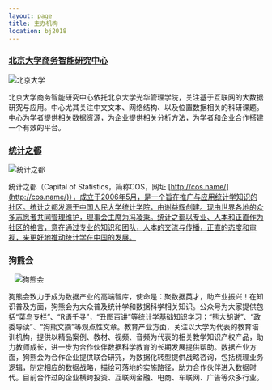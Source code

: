 ```yaml
---
layout: page
title: 主办机构
location: bj2018
---
```


### [北京大学商务智能研究中心](http://www.gsm.pku.edu.cn/index/index.html)

<div class="row">
  <div class="col-md-6 col-md-offset-3">
    <img src="{{ '/img/logo-pku.jpg' | prepend: site.baseurl }}" alt="北京大学" class="img-responsive center-block" />
  </div>
</div>

北京大学商务智能研究中心依托北京大学光华管理学院，关注基于互联网的大数据研究与应用。中心尤其关注中文文本、网络结构、以及位置数据相关的科研课题。中心为学者提供相关数据资源，为企业提供相关分析方法，为学者和企业合作搭建一个有效的平台。

### [统计之都](http://cos.name/)

<div class="row">
  <div class="col-md-6 col-md-offset-3">
    <img src="{{ '/img/logo-cos.png' | prepend: site.baseurl }}" alt="统计之都" class="img-responsive center-block" />
  </div>
</div>

统计之都（Capital of Statistics，简称COS，网址
[http://cos.name/](http://cos.name/)），成立于2006年5月，是一个旨在推广与应用统计学知识的社区。统计之都发源于中国人民大学统计学院，由谢益辉创建。现由世界各地的众多志愿者共同管理维护，理事会主席为冯凌秉。统计之都以专业、人本和正直作为社区的格言，意在通过专业的知识和团队，人本的交流与传播，正直的态度和审视，来更好地推动统计学在中国的发展。

### 狗熊会

<div class="row">
  <div class="col-md-6 col-md-offset-3">
    <img src="{{ '/img/logo-bear.png' | prepend: site.baseurl }}" alt="狗熊会" class="img-responsive center-block" />
  </div>
</div>

狗熊会致力于成为数据产业的高端智库，使命是：聚数据英才，助产业振兴！在知识普及方面，狗熊会为大众普及统计学和数据科学相关知识。公众号为大家提供包括“菜鸟专栏”、“R语千寻”，“丑图百讲”等统计学基础知识学习；“熊大胡说”、“政委导读”、“狗熊文摘”等观点性文章。教育产业方面，关注以大学为代表的教育培训机构，提供以精品案例、教材、视频、音频为代表的相关教学知识产权产品，助力教师成长，进一步为合作伙伴数据科学教育的长期发展提供帮助。数据产业方面，狗熊会为合作企业提供联合研究，为数据化转型提供战略咨询，包括梳理业务逻辑，制定相应的数据战略，描绘可落地的实施路径，助力合作伙伴进入数据时代。目前合作过的企业横跨投资、互联网金融、电商、车联网、广告等众多行业。
